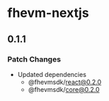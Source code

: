 # fhevm-nextjs

## 0.1.1

### Patch Changes

- Updated dependencies
  - @fhevmsdk/react@0.2.0
  - @fhevmsdk/core@0.2.0
